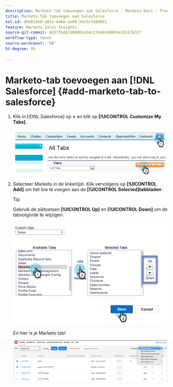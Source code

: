 ```yaml
---
description: Marketo Tab toevoegen aan Salesforce - Marketo Docs - Productdocumentatie
title: Marketo Tab toevoegen aan Salesforce
exl-id: dbe01de0-a01a-4a6e-ae89-5dc5cfa8d0b1
feature: Marketo Sales Insights
source-git-commit: 0d37fbdb7d08901458c1744dc68893e155176327
workflow-type: tm+mt
source-wordcount: '50'
ht-degree: 0%

---
```


# Marketo-tab toevoegen aan [!DNL Salesforce] {#add-marketo-tab-to-salesforce}

1. Klik in [!DNL Salesforce] op **+** en klik op **[!UICONTROL Customize My Tabs]** .

   ![](assets/add-marketo-tab-to-salesforce-1.png)

1. Selecteer Marketo in de linkerlijst. Klik vervolgens op **[!UICONTROL Add]** om het toe te voegen aan de **[!UICONTROL Selected]tabbladen** .

   >[!TIP]
   >
   >Gebruik de pijltoetsen **[!UICONTROL Up]** en **[!UICONTROL Down]** om de tabvolgorde te wijzigen.

   ![](assets/add-marketo-tab-to-salesforce-2.png)

   En hier is je Marketo tab!

   ![](assets/add-marketo-tab-to-salesforce-3.png)
